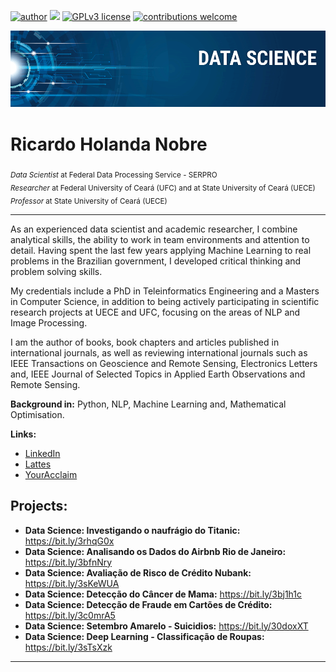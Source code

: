 [![author](https://img.shields.io/badge/author-rhnobre-red.svg)](https://www.linkedin.com/in/rhnobre) [![](https://img.shields.io/badge/python-3.7+-blue.svg)](https://www.python.org/downloads/release/python-365/) [![GPLv3 license](https://img.shields.io/badge/License-GPLv3-blue.svg)](http://perso.crans.org/besson/LICENSE.html) [![contributions welcome](https://img.shields.io/badge/contributions-welcome-brightgreen.svg?style=flat)](https://github.com/rhnobre/portfolio/issues)

<p align="center">
  <img src="banner.png" >
</p>

# Ricardo Holanda Nobre

<sub>*Data Scientist* at Federal Data Processing Service - SERPRO</sub><br/>
<sub>*Researcher* at Federal University of Ceará (UFC) and at State University of Ceará (UECE)</sub> <br/>
<sub>*Professor* at State University of Ceará (UECE)</sub>

---
As an experienced data scientist and academic researcher, I combine analytical skills, the ability to work in team environments and attention to detail. Having spent the last few years applying Machine Learning to real problems in the Brazilian government, I developed critical thinking and problem solving skills.

My credentials include a PhD in Teleinformatics Engineering and a Masters in Computer Science, in addition to being actively participating in scientific research projects at UECE and UFC, focusing on the areas of NLP and Image Processing.

I am the author of books, book chapters and articles published in international journals, as well as reviewing international journals such as IEEE Transactions on Geoscience and Remote Sensing, Electronics Letters and, IEEE Journal of Selected Topics in Applied Earth Observations and Remote Sensing.

**Background in:** Python, NLP, Machine Learning and, Mathematical Optimisation.

**Links:**
* [LinkedIn](https://www.linkedin.com/in/rhnobre)
* [Lattes](http://lattes.cnpq.br/1723134991744757)
* [YourAcclaim](https://www.youracclaim.com/users/ricardo-holanda-nobre/badges)


## Projects:

* **Data Science: Investigando o naufrágio do Titanic:** https://bit.ly/3rhqG0x
* **Data Science: Analisando os Dados do Airbnb Rio de Janeiro:** https://bit.ly/3bfnNry
* **Data Science: Avaliação de Risco de Crédito Nubank:** https://bit.ly/3sKeWUA
* **Data Science: Detecção do Câncer de Mama:** https://bit.ly/3bj1h1c
* **Data Science: Detecção de Fraude em Cartões de Crédito:** https://bit.ly/3c0mrA5 
* **Data Science: Setembro Amarelo - Suicidios:** https://bit.ly/30doxXT
* **Data Science: Deep Learning - Classificação de Roupas:** https://bit.ly/3sTsXzk


---




